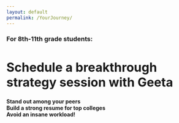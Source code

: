 ```yaml
---
layout: default
permalink: /YourJourney/
---
```


<sectionpd>
<h3>For 8th-11th grade students:</h3>
<h1 style="font-size: 32px;">Schedule a breakthrough strategy session with Geeta</h1>
<!--ul style="margin-left:350px">
<li>Stand out among your peers</li>
<li>Build a strong resume for top colleges</li>
<li>No insane workload!</li>
</ul-->

<div class="row3">
<div><b>Stand out among your peers</b></div>
<div><b>Build a strong resume for top colleges</b></div>
<div><b>Avoid an insane workload!</b></div>
</div>

<!-- Calendly inline widget begin -->
<div class="calendly-inline-widget" data-url="https://calendly.com/geeta-radical/college-strategies?background_color=eff3fd" style="min-width:320px;height:800px;"></div>
<script type="text/javascript" src="https://assets.calendly.com/assets/external/widget.js" async></script>
<!-- Calendly inline widget end -->

